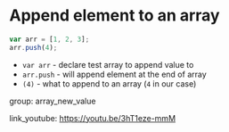 # Append element to an array

```javascript
var arr = [1, 2, 3];
arr.push(4);
```

- `var arr` - declare test array to append value to
- `arr.push` - will append element at the end of array
- `(4)` - what to append to an array (```4``` in our case)

group: array_new_value


link_youtube: https://youtu.be/3hT1eze-mmM
